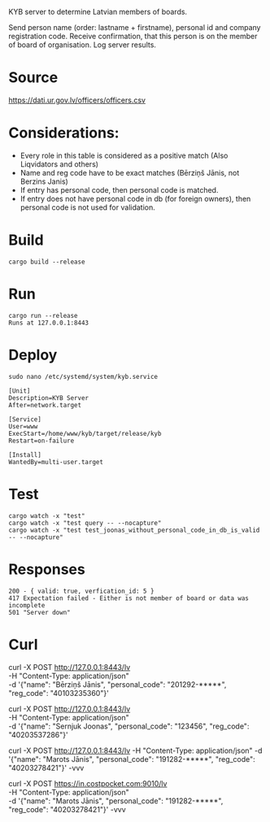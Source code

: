 KYB server to determine Latvian members of boards.

Send person name (order: lastname + firstname), personal id and company registration code.
Receive confirmation, that this person is on the member of board of organisation.
Log server results.

# Source
https://dati.ur.gov.lv/officers/officers.csv

# Considerations:
+ Every role in this table is considered as a positive match (Also Liqvidators and others)
+ Name and reg code have to be exact matches (Bērziņš Jānis, not Berzins Janis)
+ If entry has personal code, then personal code is matched.
+ If entry does not have personal code in db (for foreign owners), then personal code is not used for validation.

# Build
```
cargo build --release
```

# Run
```
cargo run --release
Runs at 127.0.0.1:8443
```

# Deploy
```
sudo nano /etc/systemd/system/kyb.service

[Unit]
Description=KYB Server
After=network.target

[Service]
User=www
ExecStart=/home/www/kyb/target/release/kyb
Restart=on-failure

[Install]
WantedBy=multi-user.target
```

# Test
```
cargo watch -x "test"
cargo watch -x "test query -- --nocapture"
cargo watch -x "test test_joonas_without_personal_code_in_db_is_valid -- --nocapture"
```

# Responses
```
200 - { valid: true, verfication_id: 5 }
417 Expectation failed - Either is not member of board or data was incomplete
501 "Server down"
```


# Curl
curl -X POST http://127.0.0.1:8443/lv \
     -H "Content-Type: application/json" \
     -d '{"name": "Bērziņš Jānis", "personal_code": "201292-*****", "reg_code": "40103235360"}'

curl -X POST http://127.0.0.1:8443/lv \
     -H "Content-Type: application/json" \
     -d '{"name": "Sernjuk Joonas", "personal_code": "123456", "reg_code": "40203537286"}'

 curl -X POST http://127.0.0.1:8443/lv -H "Content-Type: application/json" -d '{"name": "Marots Jānis", "personal_code": "191282-*****", "reg_code": "40203278421"}' -vvv

 curl -X POST https://in.costpocket.com:9010/lv \
     -H "Content-Type: application/json" \
     -d '{"name": "Marots Jānis", "personal_code": "191282-*****", "reg_code": "40203278421"}' -vvv
